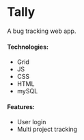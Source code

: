 # Tally

A bug tracking web app.

#### Technologies: ####

* Grid
* JS
* CSS
* HTML
* mySQL

#### Features: #####
* User login
* Multi project tracking
